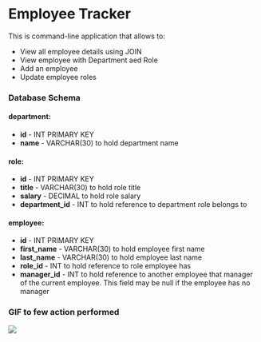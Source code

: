 # Employee Tracker

This is command-line application that allows to:
* View all employee details using JOIN
* View employee with Department aed Role
* Add an employee
* Update employee roles


### Database Schema

#### department:
* **id** - INT PRIMARY KEY
* **name** - VARCHAR(30) to hold department name

#### role:
* **id** - INT PRIMARY KEY
* **title** -  VARCHAR(30) to hold role title
* **salary** -  DECIMAL to hold role salary
* **department_id** -  INT to hold reference to department role belongs to

#### employee:
* **id** - INT PRIMARY KEY
* **first_name** - VARCHAR(30) to hold employee first name
* **last_name** - VARCHAR(30) to hold employee last name
* **role_id** - INT to hold reference to role employee has
* **manager_id** - INT to hold reference to another employee that manager of the current employee. This field may be null if the employee has no manager

### GIF to few action performed

![](emptracker.gif)
  